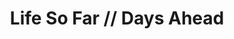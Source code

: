 ---
description: "Happiness, fulfillment, success. Today."
title: "Life So Far // Days Ahead"
draft: false
tags: ['about']
images: ['/img/index/default.png']
outputs:
- html
- rss
---